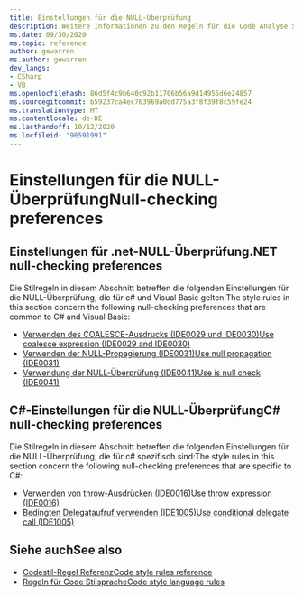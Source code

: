 ```yaml
---
title: Einstellungen für die NULL-Überprüfung
description: Weitere Informationen zu den Regeln für die Code Analyse Sprache für die NULL-Überprüfung
ms.date: 09/30/2020
ms.topic: reference
author: gewarren
ms.author: gewarren
dev_langs:
- CSharp
- VB
ms.openlocfilehash: 86d5f4c9b640c92b11706b56a9d14955d6e24857
ms.sourcegitcommit: b59237ca4ec763969a0dd775a3f8f39f8c59fe24
ms.translationtype: MT
ms.contentlocale: de-DE
ms.lasthandoff: 10/12/2020
ms.locfileid: "96591991"
---
```

# <a name="null-checking-preferences"></a><span data-ttu-id="ebf14-103">Einstellungen für die NULL-Überprüfung</span><span class="sxs-lookup"><span data-stu-id="ebf14-103">Null-checking preferences</span></span>

## <a name="net-null-checking-preferences"></a><span data-ttu-id="ebf14-104">Einstellungen für .net-NULL-Überprüfung</span><span class="sxs-lookup"><span data-stu-id="ebf14-104">.NET null-checking preferences</span></span>

<span data-ttu-id="ebf14-105">Die Stilregeln in diesem Abschnitt betreffen die folgenden Einstellungen für die NULL-Überprüfung, die für c# und Visual Basic gelten:</span><span class="sxs-lookup"><span data-stu-id="ebf14-105">The style rules in this section concern the following null-checking preferences that are common to C# and Visual Basic:</span></span>

- [<span data-ttu-id="ebf14-106">Verwenden des COALESCE-Ausdrucks (IDE0029 und IDE0030)</span><span class="sxs-lookup"><span data-stu-id="ebf14-106">Use coalesce expression (IDE0029 and IDE0030)</span></span>](ide0029-ide0030.md)
- [<span data-ttu-id="ebf14-107">Verwenden der NULL-Propagierung (IDE0031)</span><span class="sxs-lookup"><span data-stu-id="ebf14-107">Use null propagation (IDE0031)</span></span>](ide0031.md)
- [<span data-ttu-id="ebf14-108">Verwendung der NULL-Überprüfung (IDE0041)</span><span class="sxs-lookup"><span data-stu-id="ebf14-108">Use is null check (IDE0041)</span></span>](ide0041.md)

## <a name="c-null-checking-preferences"></a><span data-ttu-id="ebf14-109">C#-Einstellungen für die NULL-Überprüfung</span><span class="sxs-lookup"><span data-stu-id="ebf14-109">C# null-checking preferences</span></span>

<span data-ttu-id="ebf14-110">Die Stilregeln in diesem Abschnitt betreffen die folgenden Einstellungen für die NULL-Überprüfung, die für c# spezifisch sind:</span><span class="sxs-lookup"><span data-stu-id="ebf14-110">The style rules in this section concern the following null-checking preferences that are specific to C#:</span></span>

- [<span data-ttu-id="ebf14-111">Verwenden von throw-Ausdrücken (IDE0016)</span><span class="sxs-lookup"><span data-stu-id="ebf14-111">Use throw expression (IDE0016)</span></span>](ide0016.md)
- [<span data-ttu-id="ebf14-112">Bedingten Delegataufruf verwenden (IDE1005)</span><span class="sxs-lookup"><span data-stu-id="ebf14-112">Use conditional delegate call (IDE1005)</span></span>](ide1005.md)

## <a name="see-also"></a><span data-ttu-id="ebf14-113">Siehe auch</span><span class="sxs-lookup"><span data-stu-id="ebf14-113">See also</span></span>

- [<span data-ttu-id="ebf14-114">Codestil-Regel Referenz</span><span class="sxs-lookup"><span data-stu-id="ebf14-114">Code style rules reference</span></span>](index.md)
- [<span data-ttu-id="ebf14-115">Regeln für Code Stilsprache</span><span class="sxs-lookup"><span data-stu-id="ebf14-115">Code style language rules</span></span>](language-rules.md)

